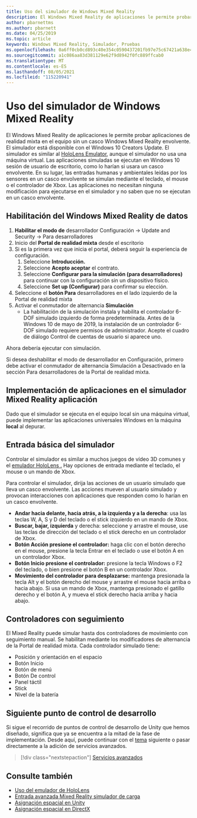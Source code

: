 ```yaml
---
title: Uso del simulador de Windows Mixed Reality
description: El Windows Mixed Reality de aplicaciones le permite probar aplicaciones de realidad mixta en el equipo sin un casco Windows Mixed Reality envolvente.
author: pbarnettms
ms.author: pbarnett
ms.date: 04/25/2019
ms.topic: article
keywords: Windows Mixed Reality, Simulador, Pruebas
ms.openlocfilehash: 0a6ff0cb0cd893c40e354c0590437201fb97e75c67421a638e47897b19a8f688
ms.sourcegitcommit: a1c086aa83d381129e62f9d8942f0fc889ffcab0
ms.translationtype: MT
ms.contentlocale: es-ES
ms.lasthandoff: 08/05/2021
ms.locfileid: "115220941"
---
```

# <a name="using-the-windows-mixed-reality-simulator"></a>Uso del simulador de Windows Mixed Reality

El Windows Mixed Reality de aplicaciones le permite probar aplicaciones de realidad mixta en el equipo sin un casco Windows Mixed Reality envolvente. El simulador está disponible con el Windows 10 Creators Update. El simulador es similar al [HoloLens Emulator](using-the-hololens-emulator.md), aunque el simulador no usa una máquina virtual. Las aplicaciones simuladas se ejecutan en Windows 10 sesión de usuario de escritorio, como lo harían si usara un casco envolvente. En su lugar, las entradas humanas y ambientales leídas por los sensores en un casco envolvente se simulan mediante el teclado, el mouse o el controlador de Xbox. Las aplicaciones no necesitan ninguna modificación para ejecutarse en el simulador y no saben que no se ejecutan en un casco envolvente.

## <a name="enabling-the-windows-mixed-reality-simulator"></a>Habilitación del Windows Mixed Reality de datos

1. **Habilitar el modo de** desarrollador Configuración -> Update and Security -> Para desarrolladores
2. Inicio del **Portal de realidad mixta** desde el escritorio
3. Si es la primera vez que inicia el portal, deberá seguir la experiencia de configuración.
   1. Seleccione **Introducción.**
   2. Seleccione **Acepto aceptar** el contrato.
   3. Seleccione **Configurar para la simulación (para desarrolladores)** para continuar con la configuración sin un dispositivo físico.
   4. Seleccione **Set up (Configurar)** para confirmar su elección.
4. Seleccione el **botón Para** desarrolladores en el lado izquierdo de la Portal de realidad mixta
5. Activar el conmutador de alternancia **Simulación**
   * La habilitación de la simulación instala y habilita el controlador 6-DOF simulado izquierdo de forma predeterminada.  Antes de la Windows 10 de mayo de 2019, la instalación de un controlador 6-DOF simulado requiere permisos de administrador.  Acepte el cuadro de diálogo Control de cuentas de usuario si aparece uno.

Ahora debería ejecutar con simulación.

Si desea deshabilitar el modo de desarrollador en Configuración, primero debe  activar  el conmutador de alternancia Simulación a Desactivado en la sección Para desarrolladores de la Portal de realidad mixta.

## <a name="deploying-apps-to-the-mixed-reality-simulator"></a>Implementación de aplicaciones en el simulador Mixed Reality aplicación

Dado que el simulador se ejecuta en el equipo local sin una máquina virtual, puede implementar las aplicaciones universales Windows en la máquina **local** al depurar.

## <a name="basic-simulator-input"></a>Entrada básica del simulador

Controlar el simulador es similar a muchos juegos de vídeo 3D comunes y el [emulador HoloLens .](using-the-hololens-emulator.md) Hay opciones de entrada mediante el teclado, el mouse o un mando de Xbox.

Para controlar el simulador, dirija las acciones de un usuario simulado que lleva un casco envolvente. Las acciones mueven al usuario simulado y provocan interacciones con aplicaciones que responden como lo harían en un casco envolvente.
* **Andar hacia delante, hacia atrás, a la izquierda y a la derecha**: usa las teclas W, A, S y D del teclado o el stick izquierdo en un mando de Xbox.
* **Buscar, bajar, izquierda** y derecha: seleccione y arrastre el mouse, use las teclas de dirección del teclado o el stick derecho en un controlador de Xbox.
* **Botón Acción presione el controlador:** haga clic con el botón derecho en el mouse, presione la tecla Entrar en el teclado o use el botón A en un controlador Xbox.
* **Botón Inicio presione el controlador:** presione la tecla Windows o F2 del teclado, o bien presione el botón B en un controlador Xbox.
* **Movimiento del controlador para desplazarse:** mantenga presionada la tecla Alt y el botón derecho del mouse y arrastre el mouse hacia arriba o hacia abajo. Si usa un mando de Xbox, mantenga presionado el gatillo derecho y el botón A, y mueva el stick derecho hacia arriba y hacia abajo.

## <a name="tracked-controllers"></a>Controladores con seguimiento

El Mixed Reality puede simular hasta dos controladores de movimiento con seguimiento manual. Se habilitan mediante los modificadores de alternancia de la Portal de realidad mixta. Cada controlador simulado tiene:
* Posición y orientación en el espacio
* Botón Inicio
* Botón de menú
* Botón De control
* Panel táctil
* Stick
* Nivel de la batería

## <a name="next-development-checkpoint"></a>Siguiente punto de control de desarrollo

Si sigue el recorrido de puntos de control de desarrollo de Unity que hemos diseñado, significa que ya se encuentra a la mitad de la fase de implementación. Desde aquí, puede continuar con el [tema](../../develop/unity/unity-development-overview.md#4-deploying-to-a-device-or-emulator) siguiente o pasar directamente a la adición de servicios avanzados.

> [!div class="nextstepaction"]
> [Servicios avanzados](../../develop/unity/unity-development-overview.md#5-adding-services)


## <a name="see-also"></a>Consulte también
* [Uso del emulador de HoloLens](using-the-hololens-emulator.md)
* [Entrada avanzada Mixed Reality simulador de carga](advanced-hololens-emulator-and-mixed-reality-simulator-input.md)
* [Asignación espacial en Unity](../../develop/unity/spatial-mapping-in-unity.md)
* [Asignación espacial en DirectX](../../develop/native/spatial-mapping-in-directx.md)
